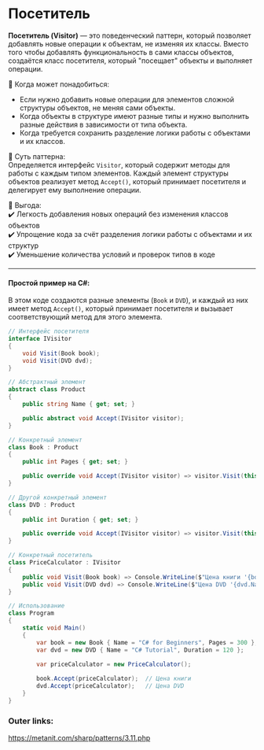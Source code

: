 
# Посетитель

**Посетитель (Visitor)** — это поведенческий паттерн, который позволяет добавлять новые операции к объектам, не изменяя их классы. Вместо того чтобы добавлять функциональность в сами классы объектов, создаётся класс посетителя, который "посещает" объекты и выполняет операции.

📌 Когда может понадобиться:  
- Если нужно добавить новые операции для элементов сложной структуры объектов, не меняя сами объекты.  
- Когда объекты в структуре имеют разные типы и нужно выполнить разные действия в зависимости от типа объекта.  
- Когда требуется сохранить разделение логики работы с объектами и их классов.

📌 Суть паттерна:  
Определяется интерфейс `Visitor`, который содержит методы для работы с каждым типом элементов. Каждый элемент структуры объектов реализует метод `Accept()`, который принимает посетителя и делегирует ему выполнение операции.

📌 Выгода:  
✔️ Легкость добавления новых операций без изменения классов объектов  
✔️ Упрощение кода за счёт разделения логики работы с объектами и их структур  
✔️ Уменьшение количества условий и проверок типов в коде

---
#### Простой пример на C#:
В этом коде создаются разные элементы (`Book` и `DVD`), и каждый из них имеет метод `Accept()`, который принимает посетителя и вызывает соответствующий метод для этого элемента.

```csharp
// Интерфейс посетителя
interface IVisitor
{
    void Visit(Book book);
    void Visit(DVD dvd);
}

// Абстрактный элемент
abstract class Product
{
    public string Name { get; set; }

    public abstract void Accept(IVisitor visitor);
}

// Конкретный элемент
class Book : Product
{
    public int Pages { get; set; }

    public override void Accept(IVisitor visitor) => visitor.Visit(this);
}

// Другой конкретный элемент
class DVD : Product
{
    public int Duration { get; set; }

    public override void Accept(IVisitor visitor) => visitor.Visit(this);
}

// Конкретный посетитель
class PriceCalculator : IVisitor
{
    public void Visit(Book book) => Console.WriteLine($"Цена книги '{book.Name}' = 15$");
    public void Visit(DVD dvd) => Console.WriteLine($"Цена DVD '{dvd.Name}' = 20$");
}

// Использование
class Program
{
    static void Main()
    {
        var book = new Book { Name = "C# for Beginners", Pages = 300 };
        var dvd = new DVD { Name = "C# Tutorial", Duration = 120 };

        var priceCalculator = new PriceCalculator();
        
        book.Accept(priceCalculator);  // Цена книги
        dvd.Accept(priceCalculator);   // Цена DVD
    }
}
````

### Outer links:
https://metanit.com/sharp/patterns/3.11.php